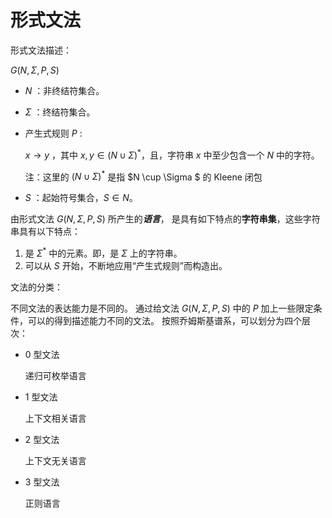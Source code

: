 # 形式文法

形式文法描述： 

$G(N, \Sigma, P, S)$ 

- $N$ ：非终结符集合。

- $\Sigma$ ：终结符集合。

- 产生式规则 $P$ :

  $x \rightarrow y$ ，其中  $x, y \in ( N \cup \Sigma )^{*}$，且，字符串 $x$ 中至少包含一个 $N$ 中的字符。

  注：这里的 $( N \cup \Sigma )^{*}$ 是指 $N \cup \Sigma $ 的 Kleene 闭包

- $S$ ：起始符号集合，$S \in N$。 

由形式文法 $G(N, \Sigma, P, S)$ 所产生的***语言***， 是具有如下特点的**字符串集**，这些字符串具有以下特点：

1. 是 $\Sigma^{*}$ 中的元素。即，是 $\Sigma$ 上的字符串。
2. 可以从 $S$ 开始，不断地应用“产生式规则”而构造出。





文法的分类：

不同文法的表达能力是不同的。
通过给文法 $G(N, \Sigma, P, S)$ 中的 $P$ 加上一些限定条件，可以的得到描述能力不同的文法。
按照乔姆斯基谱系，可以划分为四个层次：

- 0 型文法

  递归可枚举语言

- 1 型文法

  上下文相关语言

- 2 型文法

  上下文无关语言


- 3 型文法

  正则语言